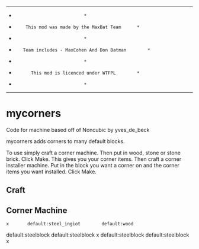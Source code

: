 *****************************************************************
*								*
*	      This mod was made by the MaxBat Team		*
*								*
*	     Team includes - MaxCohen And Don Batman		*
*								*
*	        This mod is licenced under WTFPL		*
*								*
*****************************************************************

mycorners
========
Code for machine based off of Noncubic by yves_de_beck

mycorners adds corners to many default blocks.

To use simply craft a corner machine. Then put in wood, stone or stone brick. Click Make. This gives you your corner items.
Then craft a corner installer machine. Put in the block you want a corner on and the corner items you want installed. Click Make.

Craft
-------
Corner Machine
--------------
  	x		default:steel_ingiot		default:wood
default:steelblock	default:steelblock			x
default:steelblock	default:steelblock			x


